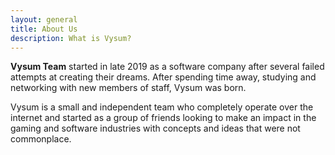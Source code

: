 ```yaml
---
layout: general
title: About Us
description: What is Vysum?
---
```

**Vysum Team** started in late 2019 as a software company after several failed attempts at
creating their dreams. After spending time away, studying and networking with new members of
staff, Vysum was born.

Vysum is a small and independent team who completely operate over the internet and started 
as a group of friends looking to make an impact in the gaming and software industries with 
concepts and ideas that were not commonplace. 